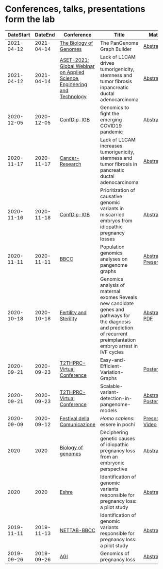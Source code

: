 # Conferences, talks, presentations form the lab

|DateStart| DateEnd| Conference |Title |  Material |
|---------|--------| ---------- |---------- |--------|
|2021-04-12 | 2021-04-14 | [The Biology of Genomes](https://meetings.cshl.edu/meetings.aspx?meet=GENOME&year=21) |The PanGenome Graph Builder| [Abstract](abs/BiologyofGenomes2021.md)
|2021-04-12 | 2021-04-14 | [ASET-2021: Global Webinar on Applied Science, Engineering and Technology](https://www.globalscientificguild.com/applied-science-webinar/index.php) | Lack of L1CAM drives tumorigenicity, stemness and tumor fibrosis inpancreatic ductal adenocarcinoma| [Abstract](abs/ASET-2021.md)
|2020-12-05 | 2020-12-05 | [ConfDip-IGB]() | Genomics to fight the emerging COVID19 pandemic| [Abstract](abs/Damaggio20ConfDipCNR_ENG.md)
|2020-11-17 | 2020-11-17 | [Cancer-Research](https://cancerres.aacrjournals.org/content/80/22_Supplement/PO-048) | Lack of L1CAM increases tumorigenicity, stemness and tumor fibrosis in pancreatic ductal adenocarcinoma| [Abstract](abs/Cancer-Research.md)
|2020-11-16 | 2020-11-18 | [ConfDip-IGB]() | Prioritization of causative genomic variants in miscarried embryos from idiopathic pregnancy losses| [Abstract](abs/Buonaiuto20ConfDipCNR_ENG.md)
|2020-11-11 | 2020-11-11 | [BBCC](https://www.bbcc-meetings.it/program/) | Population genomics analyses on pangenome graphs  | [Abstract](abs/BBCC.md), [Presentation](https://f1000research.com/slides/9-1338)
|2020-10-18 | 2020-10-18 | [Fertility and Sterility](https://www.fertstert.org/article/S0015-0282(20)31422-9/fulltext) | Genomics analysis of maternal exomes Reveals new candidate genes and pathways for the diagnosis and prediction of recurrent preimplantation embryo arrest in IVF cycles  | [Abstract](abs/FertilityandSterility.md), [PDF](abs/FertilityandSterility.pdf)|
|2020-09-21 | 2020-09-23 | [T2THPRC-Virtual Conference](https://www.t2t-hprc-2020conference.com/login/?redirect_to=https%3A%2F%2Fwww.t2t-hprc-2020conference.com%2F) | Easy-and-Efficient-Variation-Graphs | [Poster](pos/Adam-Novak-Adam-M.-Novak-Easy-and-Efficient-Variation-Graphs-compressed-1.png)|
|2020-09-21 | 2020-09-23 | [T2THPRC-Virtual Conference](https://www.t2t-hprc-2020conference.com/login/?redirect_to=https%3A%2F%2Fwww.t2t-hprc-2020conference.com%2F) | Scalable-variant-detection-in-pangenome-models | [Abstract](abs/Scalable-variant-detection-in-pangenome-models.md), [Poster](pos/Scalable-variant-detection-in-pangenome-models-Poster.png), [Blog](https://gsocgraph.blogspot.com/2020/08/final-week-recap-of-my-gsoc-experience.html)|
|2020-09-09| 2020-09-12 | [Festival della Comunicazione](http://www.festivalcomunicazione.it/ospiti-2020/) | *Homo sapiens*: essere in pochi| [Presentation](pres/20200912CamogliColonna.pdf), [Video](https://youtu.be/KC4wnTLw0H8)|
|2020 | 2020 | [Biology of genomes]() | Deciphering genetic causes of idiopathic pregnancy loss from an embryonic perspective | [Abstract](abs/Biology-of-Genomes.md) |
|2020 | 2020 | [Eshre]() | Identification of genomic variants responsible for pregnancy loss: a pilot study | [Abstract](abs/ESHRE.md) |
|2019-11-11 | 2019-11-13 | [NETTAB-BBCC](http://www.igst.it/nettab/2019/) | Identification of genomic variants responsible for pregnancy loss: a pilot study | [Abstract](abs/NETTAB-BBCC.md) |
|2019-09-26 | 2019-09-26 | [AGI]() | Genomics of pregnancy loss| [Abstract](abs/AGI.md) |

